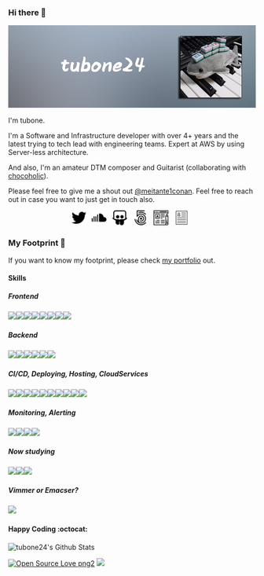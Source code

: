 ### Hi there 👋

![header](https://raw.githubusercontent.com/tubone24/tubone24/master/github_profile.png)

I'm tubone.

I'm a Software and Infrastructure developer with over 4+ years and the latest trying to tech lead with engineering teams. Expert at AWS by using Server-less architecture.

And also, I'm an amateur DTM composer and Guitarist (collaborating with [chocoholic](https://chocoholic.stores.jp/)).

Please feel free to give me a shout out [@meitante1conan](https://twitter.com/meitante1conan). Feel free to reach out in case you want to just get in touch also.


<p align='center'>
<a href="https://twitter.com/meitante1conan"><img height="30" src="https://raw.githubusercontent.com/tubone24/tubone24/master/twitter.png"></a>&nbsp;&nbsp;
<a href="https://soundcloud.com/user-453736300"><img height="30" src="https://raw.githubusercontent.com/tubone24/tubone24/master/soundcloud.png"></a>&nbsp;&nbsp;
<a href="https://www.slideshare.net/tubone24"><img height="30" src="https://raw.githubusercontent.com/tubone24/tubone24/master/share.png"></a>&nbsp;&nbsp;
<a href="https://500px.com/tubone24"><img height="30" src="https://raw.githubusercontent.com/tubone24/tubone24/master/photography.png"></a>&nbsp;&nbsp;
<a href="https://blog.tubone-project24.xyz"><img height="30" src="https://raw.githubusercontent.com/tubone24/tubone24/master/blog.png"></a>&nbsp;&nbsp;
<a href="https://tubone24.github.io/resume/"><img height="30" src="https://raw.githubusercontent.com/tubone24/tubone24/master/resume.png"></a>&nbsp;&nbsp;
</p>

### My Footprint 🌱

If you want to know my footprint, please check [my portfolio](https://portfolio.tubone-project24.xyz/) out.

#### Skills

##### Frontend

<img src="https://img.shields.io/badge/-Javascript-818c01.svg?logo=javascript&style=flat-square"><img src="https://img.shields.io/badge/-Typescript-007ACC.svg?logo=typescript&style=flat-square"><img src="https://img.shields.io/badge/-Vue.js-004d0a.svg?logo=vue.js&style=flat-square"><img src="https://img.shields.io/badge/-Nuxt.js-054d00.svg?logo=nuxt.js&style=flat-square"><img src="https://img.shields.io/badge/-Gatsby-663399.svg?logo=gatsby&style=flat-square"><img src="https://img.shields.io/badge/-Eslint-4B32C3.svg?logo=eslint&style=flat-square"><img src="https://img.shields.io/badge/-Sass-4d003e.svg?logo=sass&style=flat-square"><img src="https://img.shields.io/badge/-Vuetify-1867C0.svg?logo=vuetify&style=flat-square">

##### Backend

<img src="https://img.shields.io/badge/-Python-F9DC3E.svg?logo=python&style=flat-square"><img src="https://img.shields.io/badge/-Rust-000000.svg?logo=rust&style=flat-square"><img src="https://img.shields.io/badge/-Node.js-004206.svg?logo=node.js&style=flat-square"><img src="https://img.shields.io/badge/-Go-76E1FE.svg?logo=go&style=flat-square"><img src="https://img.shields.io/badge/-Flask-000000.svg?logo=flask&style=flat-square"><img src="https://img.shields.io/badge/-Docker-8dbef7.svg?logo=docker&style=flat-square">

##### CI/CD, Deploying, Hosting, CloudServices

<img src="https://img.shields.io/badge/-Netlify-097d01.svg?logo=netlify&style=flat-square"><img src="https://img.shields.io/badge/-Amazon%20aws-232F3E.svg?logo=amazon-aws&style=flat-square"><img src="https://img.shields.io/badge/-Heroku-430098.svg?logo=heroku&style=flat-square"><img src="https://img.shields.io/badge/-Azure%20pipelines-2560E0.svg?logo=azure-pipelines&style=flat-square"><img src="https://img.shields.io/badge/-Circleci-343434.svg?logo=circleci&style=flat-square"><img src="https://img.shields.io/badge/-Firebase-476306.svg?logo=firebase&style=flat-square"><img src="https://img.shields.io/badge/-Ansible-EE0000.svg?logo=ansible&style=flat-square"><img src="https://img.shields.io/badge/-Terraform-623CE4.svg?logo=terraform&style=flat-square"><img src="https://img.shields.io/badge/-AppVeyor-031882.svg?logo=appveyor&style=flat-square"><img src="https://img.shields.io/badge/-Drone-212121.svg?logo=drone&style=flat-square">

##### Monitoring, Alerting

<img src="https://img.shields.io/badge/-Datadog-00C8FF.svg?logo=datadog&style=flat-square"><img src="https://img.shields.io/badge/-Snyk-4C4A73.svg?logo=snyk&style=flat-square"><img src="https://img.shields.io/badge/-Sentry-8c0101.svg?logo=sentry&style=flat-square"><img src="https://img.shields.io/badge/-Grafana-822b03.svg?logo=grafana&style=flat-square">

<!-- ##### Embedded, OS, Middleware

<img src="https://img.shields.io/badge/-Raspberry%20Pi-C51A4A.svg?logo=raspberry-pi&style=flat-square">
<img src="https://img.shields.io/badge/-Arduino-00979D.svg?logo=arduino&style=flat-square">
<img src="https://img.shields.io/badge/-Fedora-294172.svg?logo=fedora&style=flat-square">
<img src="https://img.shields.io/badge/-Linux-FCC624.svg?logo=linux&style=flat-square">
<img src="https://img.shields.io/badge/-Mysql-4479A1.svg?logo=mysql&style=flat-square">
<img src="https://img.shields.io/badge/-Elasticsearch-005571.svg?logo=elasticsearch&style=flat-square">
<img src="https://img.shields.io/badge/-Nginx-269539.svg?logo=nginx&style=flat-square">  -->

##### Now studying

<img src="https://img.shields.io/badge/-Adobe%20photoshop-00C8FF.svg?logo=adobe-photoshop&style=flat-square"><img src="https://img.shields.io/badge/-Flutter-02569B.svg?logo=flutter&style=flat-square"><img src="https://img.shields.io/badge/-Electron-47848F.svg?logo=electron&style=flat-square">

<!-- <img src="https://img.shields.io/badge/-Raspberry%20Pi-C51A4A.svg?logo=raspberry-pi&style=flat-square">


<img src="https://img.shields.io/badge/-Coffeescript-2F2625.svg?logo=coffeescript&style=flat-square">

-->

##### Vimmer or Emacser?

<img src="https://img.shields.io/badge/-Vim-019733.svg?logo=vim&style=flat-square">

#### Happy Coding :octocat:

<img align="center" src="https://github-readme-stats.vercel.app/api?username=tubone24&show_icons=true&hide_border=true" alt="tubone24's Github Stats">

<p>

[![Open Source Love png2](https://badges.frapsoft.com/os/v2/open-source.png?v=103)](https://github.com/ellerbrock/open-source-badges/)
<img src="https://visitor-badge.glitch.me/badge?page_id=tubone24.visitor-badge"/> 
</p>

<!--
**tubone24/tubone24** is a ✨ _special_ ✨ repository because its `README.md` (this file) appears on your GitHub profile.

Here are some ideas to get you started:

- 🔭 I’m currently working on ...
- 🌱 I’m currently learning ...
- 👯 I’m looking to collaborate on ...
- 🤔 I’m looking for help with ...
- 💬 Ask me about ...
- 📫 How to reach me: ...
- 😄 Pronouns: ...
- ⚡ Fun fact: ...
-->
